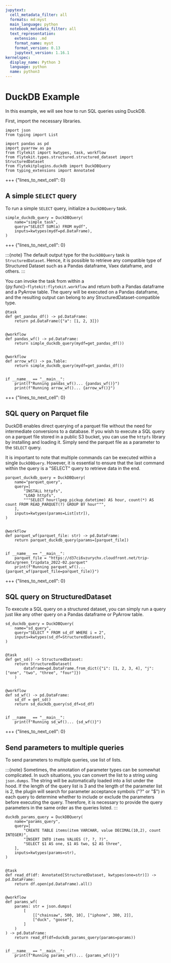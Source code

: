 ```yaml
---
jupytext:
  cell_metadata_filter: all
  formats: md:myst
  main_language: python
  notebook_metadata_filter: all
  text_representation:
    extension: .md
    format_name: myst
    format_version: 0.13
    jupytext_version: 1.16.1
kernelspec:
  display_name: Python 3
  language: python
  name: python3
---
```


# DuckDB Example

In this example, we will see how to run SQL queries using DuckDB.

First, import the necessary libraries.

```{code-cell}
import json
from typing import List

import pandas as pd
import pyarrow as pa
from flytekit import kwtypes, task, workflow
from flytekit.types.structured.structured_dataset import StructuredDataset
from flytekitplugins.duckdb import DuckDBQuery
from typing_extensions import Annotated
```

+++ {"lines_to_next_cell": 0}

## A simple `SELECT` query

To run a simple `SELECT` query, initialize a `DuckDBQuery` task.

```{code-cell}
simple_duckdb_query = DuckDBQuery(
    name="simple_task",
    query="SELECT SUM(a) FROM mydf",
    inputs=kwtypes(mydf=pd.DataFrame),
)
```

+++ {"lines_to_next_cell": 0}

:::{note}
The default output type for the `DuckDBQuery` task is `StructuredDataset`.
Hence, it is possible to retrieve any compatible type of Structured Dataset such as a Pandas dataframe, Vaex dataframe, and others.
:::

You can invoke the task from within a {py:func}`~flytekit:flytekit.workflow` and return both a Pandas dataframe and a PyArrow table.
The query will be executed on a Pandas dataframe, and the resulting output can belong to any StructuredDataset-compatible type.

```{code-cell}
@task
def get_pandas_df() -> pd.DataFrame:
    return pd.DataFrame({"a": [1, 2, 3]})


@workflow
def pandas_wf() -> pd.DataFrame:
    return simple_duckdb_query(mydf=get_pandas_df())


@workflow
def arrow_wf() -> pa.Table:
    return simple_duckdb_query(mydf=get_pandas_df())


if __name__ == "__main__":
    print(f"Running pandas_wf()... {pandas_wf()}")
    print(f"Running arrow_wf()... {arrow_wf()}")
```

+++ {"lines_to_next_cell": 0}

## SQL query on Parquet file

DuckDB enables direct querying of a parquet file without the need for intermediate conversions to a database.
If you wish to execute a SQL query on a parquet file stored in a public S3 bucket, you can use the `httpfs` library by installing and loading it.
Simply send the parquet file as a parameter to the `SELECT` query.

It is important to note that multiple commands can be executed within a single `DuckDBQuery`.
However, it is essential to ensure that the last command within the query is a "SELECT" query to retrieve data in the end.

```{code-cell}
parquet_duckdb_query = DuckDBQuery(
    name="parquet_query",
    query=[
        "INSTALL httpfs",
        "LOAD httpfs",
        """SELECT hour(lpep_pickup_datetime) AS hour, count(*) AS count FROM READ_PARQUET(?) GROUP BY hour""",
    ],
    inputs=kwtypes(params=List[str]),
)


@workflow
def parquet_wf(parquet_file: str) -> pd.DataFrame:
    return parquet_duckdb_query(params=[parquet_file])


if __name__ == "__main__":
    parquet_file = "https://d37ci6vzurychx.cloudfront.net/trip-data/green_tripdata_2022-02.parquet"
    print(f"Running parquet_wf()... {parquet_wf(parquet_file=parquet_file)}")
```

+++ {"lines_to_next_cell": 0}

## SQL query on StructuredDataset

To execute a SQL query on a structured dataset, you can simply run a query just like any other query on a Pandas dataframe or PyArrow table.

```{code-cell}
sd_duckdb_query = DuckDBQuery(
    name="sd_query",
    query="SELECT * FROM sd_df WHERE i = 2",
    inputs=kwtypes(sd_df=StructuredDataset),
)


@task
def get_sd() -> StructuredDataset:
    return StructuredDataset(
        dataframe=pd.DataFrame.from_dict({"i": [1, 2, 3, 4], "j": ["one", "two", "three", "four"]})
    )


@workflow
def sd_wf() -> pd.DataFrame:
    sd_df = get_sd()
    return sd_duckdb_query(sd_df=sd_df)


if __name__ == "__main__":
    print(f"Running sd_wf()... {sd_wf()}")
```

+++ {"lines_to_next_cell": 0}

## Send parameters to multiple queries

To send parameters to multiple queries, use list of lists.

:::{note}
Sometimes, the annotation of parameter types can be somewhat complicated.
In such situations, you can convert the list to a string using `json.dumps`.
The string will be automatically loaded into a list under the hood.
If the length of the query list is 3 and the length of the parameter list is 2,
the plugin will search for parameter acceptance symbols ("?" or "\$") in each query
to determine whether to include or exclude the parameters before executing the query.
Therefore, it is necessary to provide the query parameters in the same order as the queries listed.
:::

```{code-cell}
duckdb_params_query = DuckDBQuery(
    name="params_query",
    query=[
        "CREATE TABLE items(item VARCHAR, value DECIMAL(10,2), count INTEGER)",
        "INSERT INTO items VALUES (?, ?, ?)",
        "SELECT $1 AS one, $1 AS two, $2 AS three",
    ],
    inputs=kwtypes(params=str),
)


@task
def read_df(df: Annotated[StructuredDataset, kwtypes(one=str)]) -> pd.DataFrame:
    return df.open(pd.DataFrame).all()


@workflow
def params_wf(
    params: str = json.dumps(
        [
            [["chainsaw", 500, 10], ["iphone", 300, 2]],
            ["duck", "goose"],
        ]
    )
) -> pd.DataFrame:
    return read_df(df=duckdb_params_query(params=params))


if __name__ == "__main__":
    print(f"Running params_wf()... {params_wf()}")
```
